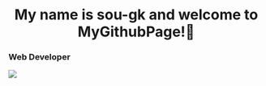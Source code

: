 <div align="center">
  <h1>My name is sou-gk and welcome to MyGithubPage!🎉</h1>
</div>
<h3>Web Developer</h3>
 <img src="http://github-profile-summary-cards.vercel.app/api/cards/profile-details?username=sou-gk&theme=react" />

